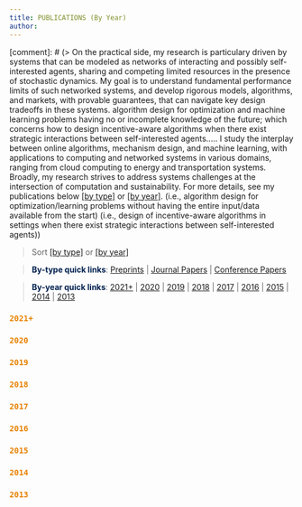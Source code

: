 ```yaml
---
title: PUBLICATIONS (By Year)
author:
--- 
```


[comment]: # (> On the practical side, my research is particulary driven by systems that can be modeled as networks of interacting and possibly self-interested agents, sharing and competing limited resources in the presence of stochastic dynamics. My goal is to understand fundamental performance limits of such networked systems, and develop rigorous models, algorithms, and markets, with provable guarantees, that can navigate key design tradeoffs in these systems.  algorithm design for optimization and machine learning problems having no or incomplete knowledge of the future; which concerns how to design incentive-aware algorithms when there exist strategic interactions between self-interested agents..... I study the interplay between online algorithms, mechanism design, and machine learning, with applications to computing and networked systems in various domains, ranging from cloud computing to energy and transportation systems. Broadly, my research strives to  address systems challenges at the intersection of computation and sustainability. For more details, see my publications below [[by type]](/publications_type) or [[by year]](/publications_year). (i.e., algorithm design for optimization/learning problems without having the entire input/data available from the start) (i.e., design of incentive-aware algorithms in settings when there exist strategic interactions between self-interested agents))

> Sort [[by type]](/publications_type) or [[by year]](/publications_year)

> <span style="color:#00204E">**By-type quick links**</span>: [Preprints](/publications_type/#preprints) | [Journal Papers](/publications_type/#journal) | [Conference Papers](/publications_type/#conference)

> <span style="color:#00204E">**By-year quick links**</span>: [2021+](/publications_year/#2021) | [2020](/publications_year/#2020) | [2019](/publications_year/#2019) | [2018](/publications_year/#2018) | [2017](/publications_year/#2017) | [2016](/publications_year/#2016) | [2015](/publications_year/#2015) | [2014](/publications_year/#2014) | [2013](/publications_year/#2013)


### <a id="2021"></a> <span style="color:#E78100">`2021+`</span>
<ul class=circle>
        <script>
            var i;
            for (i = 0; i < papers_full.length; i++) {
                if (papers_full[i].year == "2021") {
                    document.write("<li class=paper>");
                    printPaper(papers_full[i], "g");
                    document.write("</li>");
                }
            }
        </script>
</ul>

### <a id="2020"></a> <span style="color:#E78100">`2020`</span>
<ul class=circle>
        <script>
            var i;
            for (i = 0; i < papers_full.length; i++) {
                if (papers_full[i].year == "2020") {
                    document.write("<li class=paper>");
                    printPaper(papers_full[i], "g");
                    document.write("</li>");
                }
            }
        </script>
</ul>


### <a id="2019"></a> <a id="2020"></a> <span style="color:#E78100">`2019`</span>
<ul class=circle>
        <script>
            var i;
            for (i = 0; i < papers_full.length; i++) {
                if (papers_full[i].year == "2019") {
                    document.write("<li class=paper>");
                    printPaper(papers_full[i], "g");
                    document.write("</li>");
                }
            }
        </script>
</ul>


### <a id="2018"></a> <a id="2020"></a> <span style="color:#E78100">`2018`</span>
<ul class=circle>
        <script>
            var i;
            for (i = 0; i < papers_full.length; i++) {
                if (papers_full[i].year == "2018") {
                    document.write("<li class=paper>");
                    printPaper(papers_full[i], "g");
                    document.write("</li>");
                }
            }
        </script>
</ul>


### <a id="2017"></a> <a id="2020"></a> <span style="color:#E78100">`2017`</span>
<ul class=circle>
        <script>
            var i;
            for (i = 0; i < papers_full.length; i++) {
                if (papers_full[i].year == "2017") {
                    document.write("<li class=paper>");
                    printPaper(papers_full[i], "g");
                    document.write("</li>");
                }
            }
        </script>
</ul>


### <a id="2016"></a> <a id="2020"></a> <span style="color:#E78100">`2016`</span>
<ul class=circle>
        <script>
            var i;
            for (i = 0; i < papers_full.length; i++) {
                if (papers_full[i].year == "2016") {
                    document.write("<li class=paper>");
                    printPaper(papers_full[i], "g");
                    document.write("</li>");
                }
            }
        </script>
</ul>


### <a id="2015"></a> <a id="2020"></a> <span style="color:#E78100">`2015`</span>
<ul class=circle>
        <script>
            var i;
            for (i = 0; i < papers_full.length; i++) {
                if (papers_full[i].year == "2015") {
                    document.write("<li class=paper>");
                    printPaper(papers_full[i], "g");
                    document.write("</li>");
                }
            }
        </script>
</ul>



### <a id="2014"></a> <a id="2020"></a> <span style="color:#E78100">`2014`</span>
<ul class=circle>
        <script>
            var i;
            for (i = 0; i < papers_full.length; i++) {
                if (papers_full[i].year == "2014") {
                    document.write("<li class=paper>");
                    printPaper(papers_full[i], "g");
                    document.write("</li>");
                }
            }
        </script>
</ul>


### <a id="2013"></a> <a id="2020"></a> <span style="color:#E78100">`2013`</span>
<ul class=circle>
        <script>
            var i;
            for (i = 0; i < papers_full.length; i++) {
                if (papers_full[i].year == "2013") {
                    document.write("<li class=paper>");
                    printPaper(papers_full[i], "g");
                    document.write("</li>");
                }
            }
        </script>
</ul>